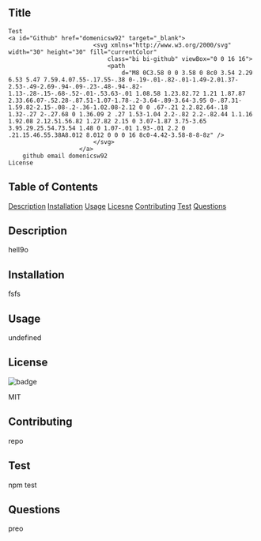 ## Title 
    Test
    <a id="Github" href="domenicsw92" target="_blank">
                            <svg xmlns="http://www.w3.org/2000/svg" width="30" height="30" fill="currentColor"
                                class="bi bi-github" viewBox="0 0 16 16">
                                <path
                                    d="M8 0C3.58 0 0 3.58 0 8c0 3.54 2.29 6.53 5.47 7.59.4.07.55-.17.55-.38 0-.19-.01-.82-.01-1.49-2.01.37-2.53-.49-2.69-.94-.09-.23-.48-.94-.82-1.13-.28-.15-.68-.52-.01-.53.63-.01 1.08.58 1.23.82.72 1.21 1.87.87 2.33.66.07-.52.28-.87.51-1.07-1.78-.2-3.64-.89-3.64-3.95 0-.87.31-1.59.82-2.15-.08-.2-.36-1.02.08-2.12 0 0 .67-.21 2.2.82.64-.18 1.32-.27 2-.27.68 0 1.36.09 2 .27 1.53-1.04 2.2-.82 2.2-.82.44 1.1.16 1.92.08 2.12.51.56.82 1.27.82 2.15 0 3.07-1.87 3.75-3.65 3.95.29.25.54.73.54 1.48 0 1.07-.01 1.93-.01 2.2 0 .21.15.46.55.38A8.012 8.012 0 0 0 16 8c0-4.42-3.58-8-8-8z" />
                            </svg>
                        </a>
        github email domenicsw92
    License 
## Table of Contents 

[Description](#description)
[Installation](#installation)
[Usage](#usage)
[Licesne](#license)
[Contributing](#contributing)
[Test](#test)
[Questions](#questions)

## Description 

hell9o

## Installation

fsfs

## Usage

undefined

## License
![badge](https://img.shields.io/badge/license-MIT-brightgreen) 

MIT

## Contributing

repo

## Test 

npm test

## Questions 

preo  